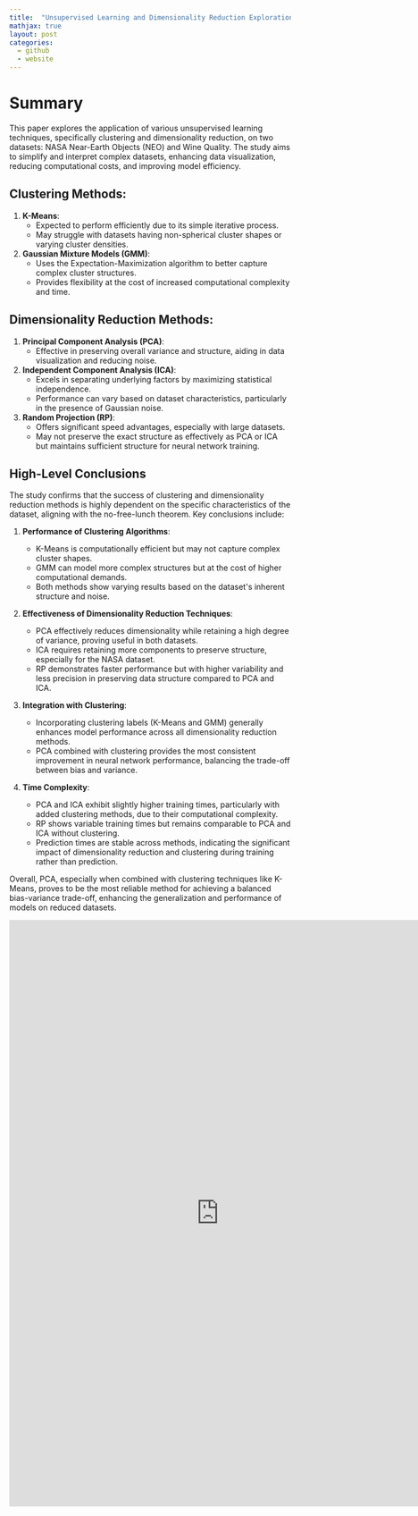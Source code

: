 ```yaml
---
title:  "Unsupervised Learning and Dimensionality Reduction Exploration"
mathjax: true
layout: post
categories: 
  = github
  - website
---
```


# Summary
This paper explores the application of various unsupervised learning techniques, specifically clustering and dimensionality reduction, on two datasets: NASA Near-Earth Objects (NEO) and Wine Quality. The study aims to simplify and interpret complex datasets, enhancing data visualization, reducing computational costs, and improving model efficiency.

## Clustering Methods:
1. **K-Means**:
   - Expected to perform efficiently due to its simple iterative process.
   - May struggle with datasets having non-spherical cluster shapes or varying cluster densities.
2. **Gaussian Mixture Models (GMM)**:
   - Uses the Expectation-Maximization algorithm to better capture complex cluster structures.
   - Provides flexibility at the cost of increased computational complexity and time.

## Dimensionality Reduction Methods:
1. **Principal Component Analysis (PCA)**:
   - Effective in preserving overall variance and structure, aiding in data visualization and reducing noise.
2. **Independent Component Analysis (ICA)**:
   - Excels in separating underlying factors by maximizing statistical independence.
   - Performance can vary based on dataset characteristics, particularly in the presence of Gaussian noise.
3. **Random Projection (RP)**:
   - Offers significant speed advantages, especially with large datasets.
   - May not preserve the exact structure as effectively as PCA or ICA but maintains sufficient structure for neural network training.

## High-Level Conclusions

The study confirms that the success of clustering and dimensionality reduction methods is highly dependent on the specific characteristics of the dataset, aligning with the no-free-lunch theorem. Key conclusions include:

1. **Performance of Clustering Algorithms**:
   - K-Means is computationally efficient but may not capture complex cluster shapes.
   - GMM can model more complex structures but at the cost of higher computational demands.
   - Both methods show varying results based on the dataset's inherent structure and noise.

2. **Effectiveness of Dimensionality Reduction Techniques**:
   - PCA effectively reduces dimensionality while retaining a high degree of variance, proving useful in both datasets.
   - ICA requires retaining more components to preserve structure, especially for the NASA dataset.
   - RP demonstrates faster performance but with higher variability and less precision in preserving data structure compared to PCA and ICA.

3. **Integration with Clustering**:
   - Incorporating clustering labels (K-Means and GMM) generally enhances model performance across all dimensionality reduction methods.
   - PCA combined with clustering provides the most consistent improvement in neural network performance, balancing the trade-off between bias and variance.

4. **Time Complexity**:
   - PCA and ICA exhibit slightly higher training times, particularly with added clustering methods, due to their computational complexity.
   - RP shows variable training times but remains comparable to PCA and ICA without clustering.
   - Prediction times are stable across methods, indicating the significant impact of dimensionality reduction and clustering during training rather than prediction.

Overall, PCA, especially when combined with clustering techniques like K-Means, proves to be the most reliable method for achieving a balanced bias-variance trade-off, enhancing the generalization and performance of models on reduced datasets.

<embed src="https://kodendaal.github.io/assets/unsupervised_learning.pdf" type="application/pdf" width="750" height="1050" />
